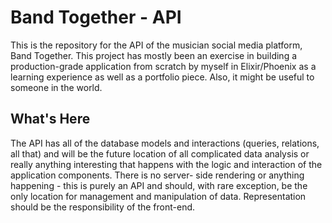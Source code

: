# Band Together - API

This is the repository for the API of the musician social media platform, Band Together.
This project has mostly been an exercise in building a production-grade application from
scratch by myself in Elixir/Phoenix as a learning experience as well as a portfolio piece.
Also, it might be useful to someone in the world.

## What's Here

The API has all of the database models and interactions (queries, relations, all that) and
will be the future location of all complicated data analysis or really anything interesting
that happens with the logic and interaction of the application components. There is no server-
side rendering or anything happening - this is purely an API and should, with rare exception,
be the only location for management and manipulation of data. Representation should be the
responsibility of the front-end.